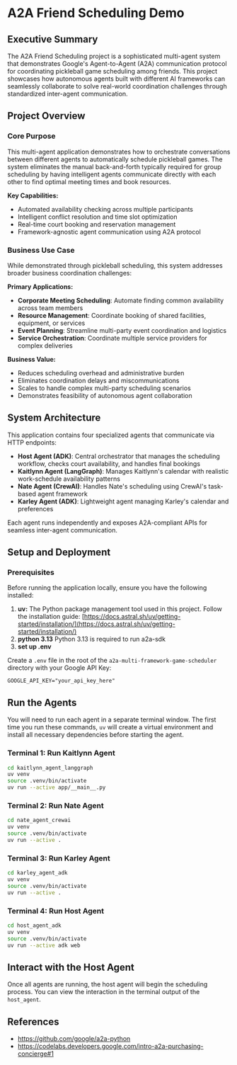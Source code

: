 # A2A Friend Scheduling Demo

## Executive Summary

The A2A Friend Scheduling project is a sophisticated multi-agent system that demonstrates Google's Agent-to-Agent (A2A) communication protocol for coordinating pickleball game scheduling among friends. This project showcases how autonomous agents built with different AI frameworks can seamlessly collaborate to solve real-world coordination challenges through standardized inter-agent communication.

## Project Overview

### Core Purpose

This multi-agent application demonstrates how to orchestrate conversations between different agents to automatically schedule pickleball games. The system eliminates the manual back-and-forth typically required for group scheduling by having intelligent agents communicate directly with each other to find optimal meeting times and book resources.

**Key Capabilities:**

- Automated availability checking across multiple participants
- Intelligent conflict resolution and time slot optimization
- Real-time court booking and reservation management
- Framework-agnostic agent communication using A2A protocol

### Business Use Case

While demonstrated through pickleball scheduling, this system addresses broader business coordination challenges:

**Primary Applications:**

- **Corporate Meeting Scheduling**: Automate finding common availability across team members
- **Resource Management**: Coordinate booking of shared facilities, equipment, or services
- **Event Planning**: Streamline multi-party event coordination and logistics
- **Service Orchestration**: Coordinate multiple service providers for complex deliveries

**Business Value:**

- Reduces scheduling overhead and administrative burden
- Eliminates coordination delays and miscommunications
- Scales to handle complex multi-party scheduling scenarios
- Demonstrates feasibility of autonomous agent collaboration

## System Architecture

This application contains four specialized agents that communicate via HTTP endpoints:

- **Host Agent (ADK)**: Central orchestrator that manages the scheduling workflow, checks court availability, and handles final bookings
- **Kaitlynn Agent (LangGraph)**: Manages Kaitlynn's calendar with realistic work-schedule availability patterns
- **Nate Agent (CrewAI)**: Handles Nate's scheduling using CrewAI's task-based agent framework
- **Karley Agent (ADK)**: Lightweight agent managing Karley's calendar and preferences

Each agent runs independently and exposes A2A-compliant APIs for seamless inter-agent communication.

## Setup and Deployment

### Prerequisites

Before running the application locally, ensure you have the following installed:

1. **uv:** The Python package management tool used in this project. Follow the installation guide: [https://docs.astral.sh/uv/getting-started/installation/](https://docs.astral.sh/uv/getting-started/installation/)
2. **python 3.13** Python 3.13 is required to run a2a-sdk
3. **set up .env**

Create a `.env` file in the root of the `a2a-multi-framework-game-scheduler` directory with your Google API Key:

```
GOOGLE_API_KEY="your_api_key_here"
```

## Run the Agents

You will need to run each agent in a separate terminal window. The first time you run these commands, `uv` will create a virtual environment and install all necessary dependencies before starting the agent.

### Terminal 1: Run Kaitlynn Agent

```bash
cd kaitlynn_agent_langgraph
uv venv
source .venv/bin/activate
uv run --active app/__main__.py
```

### Terminal 2: Run Nate Agent

```bash
cd nate_agent_crewai
uv venv
source .venv/bin/activate
uv run --active .
```

### Terminal 3: Run Karley Agent

```bash
cd karley_agent_adk
uv venv
source .venv/bin/activate
uv run --active .
```

### Terminal 4: Run Host Agent

```bash
cd host_agent_adk
uv venv
source .venv/bin/activate
uv run --active adk web
```

## Interact with the Host Agent

Once all agents are running, the host agent will begin the scheduling process. You can view the interaction in the terminal output of the `host_agent`.

## References

- https://github.com/google/a2a-python
- https://codelabs.developers.google.com/intro-a2a-purchasing-concierge#1
